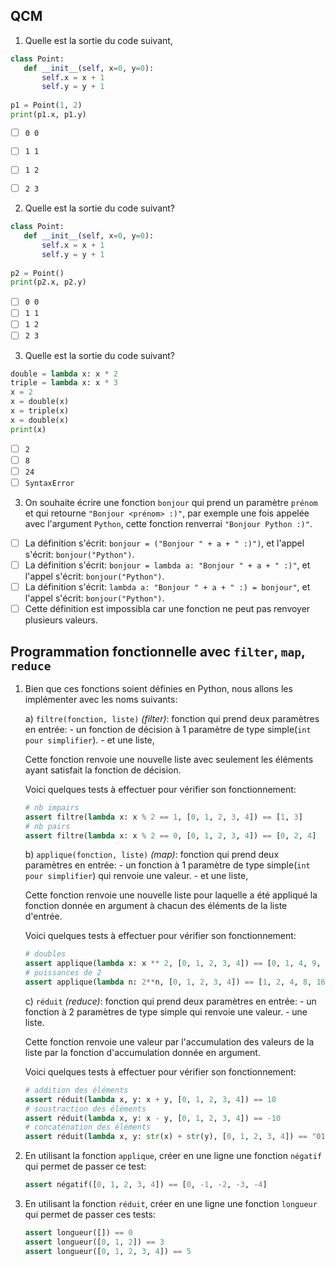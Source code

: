  ## QCM

 1. Quelle est la sortie du code suivant,

 ```python
class Point:
    def __init__(self, x=0, y=0):
        self.x = x + 1
        self.y = y + 1
      
p1 = Point(1, 2)
print(p1.x, p1.y)
```

- [ ] `0 0`
- [ ] `1 1`  
- [ ] `1 2`  
- [ ] `2 3`


 2. Quelle est la sortie du code suivant?

 ```python
class Point:
    def __init__(self, x=0, y=0):
        self.x = x + 1
        self.y = y + 1
      
p2 = Point()
print(p2.x, p2.y)
```

- [ ] `0 0`
- [ ] `1 1`  
- [ ] `1 2`  
- [ ] `2 3`

3. Quelle est la sortie du code suivant?

 ```python
double = lambda x: x * 2
triple = lambda x: x * 3
x = 2
x = double(x) 
x = triple(x) 
x = double(x) 
print(x)

```

- [ ] `2`
- [ ] `8`  
- [ ] `24`  
- [ ] `SyntaxError`

3. On souhaite écrire une fonction `bonjour` qui prend un paramètre `prénom` et qui retourne
   `"Bonjour <prénom> :)"`, par exemple une fois appelée avec l'argument `Python`, cette fonction
   renverrai `"Bonjour Python :)"`.
 
- [ ] La définition s'écrit: `bonjour = ("Bonjour " + a + " :)")`, et l'appel s'écrit: `bonjour("Python")`.
- [ ] La définition s'écrit: `bonjour = lambda a: "Bonjour " + a + " :)"`, et l'appel s'écrit: `bonjour("Python")`.
- [ ] La définition s'écrit: `lambda a: "Bonjour " + a + " :) = bonjour"`, et l'appel s'écrit: `bonjour("Python")`.
- [ ] Cette définition est impossibla car une fonction ne peut pas renvoyer plusieurs valeurs.

## Programmation fonctionnelle avec `filter`, `map`, `reduce`

1. Bien que ces fonctions soient définies en Python, nous allons les implémenter avec les noms
suivants:

   a) `filtre(fonction, liste)` _(filter)_: fonction qui prend deux paramètres en entrée:
       - un fonction de décision à 1 paramètre de type simple(`int pour simplifier`).
       - et une liste,
       
     Cette fonction renvoie une nouvelle liste avec seulement les éléments ayant satisfait la
     fonction de décision.
   
     Voici quelques tests à effectuer pour vérifier son fonctionnement:
   
     ```python
     # nb impairs
     assert filtre(lambda x: x % 2 == 1, [0, 1, 2, 3, 4]) == [1, 3]
     # nb pairs
     assert filtre(lambda x: x % 2 == 0, [0, 1, 2, 3, 4]) == [0, 2, 4]
     ```
   
   b) `applique(fonction, liste)` _(map)_: fonction qui prend deux paramètres en entrée:
       - un fonction à 1 paramètre de type simple(`int pour simplifier`) qui renvoie une valeur.
       - et une liste,
       
     Cette fonction renvoie une nouvelle liste pour laquelle a été appliqué la fonction donnée en
     argument à chacun des éléments de la liste d'entrée.
   
     Voici quelques tests à effectuer pour vérifier son fonctionnement:
   
     ```python
     # doubles
     assert applique(lambda x: x ** 2, [0, 1, 2, 3, 4]) == [0, 1, 4, 9, 16]
     # puissances de 2
     assert applique(lambda n: 2**n, [0, 1, 2, 3, 4]) == [1, 2, 4, 8, 16]
     ```
   
   c) `réduit` _(reduce)_: fonction qui prend deux paramètres en entrée:
       - un fonction à 2 paramètres de type simple qui renvoie une valeur.
       - une liste.
       
     Cette fonction renvoie une valeur par l'accumulation des valeurs de la liste par la fonction
     d'accumulation donnée en argument.
   
     Voici quelques tests à effectuer pour vérifier son fonctionnement:
   
     ```python
     # addition des éléments
     assert réduit(lambda x, y: x + y, [0, 1, 2, 3, 4]) == 10
     # soustraction des éléments
     assert réduit(lambda x, y: x - y, [0, 1, 2, 3, 4]) == -10
     # concaténation des éléments
     assert réduit(lambda x, y: str(x) + str(y), [0, 1, 2, 3, 4]) == "01234"
     ```

2. En utilisant la fonction `applique`, créer en une ligne une fonction `négatif` qui permet de
   passer ce test:
   ```python
   assert négatif([0, 1, 2, 3, 4]) == [0, -1, -2, -3, -4]
   ```

3. En utilisant la fonction `réduit`, créer en une ligne une fonction `longueur` qui permet de
   passer ces tests:
   ```python
   assert longueur([]) == 0
   assert longueur([0, 1, 2]) == 3
   assert longueur([0, 1, 2, 3, 4]) == 5
   ```


